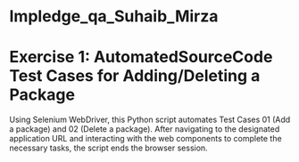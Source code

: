 # Impledge_qa_Suhaib_Mirza
# **Exercise 1: AutomatedSourceCode Test Cases for Adding/Deleting a Package**
Using Selenium WebDriver, this Python script automates Test Cases 01 (Add a package) and 02 (Delete a package). After navigating to the designated application URL and interacting with the web components to complete the necessary tasks, the script ends the browser session.

